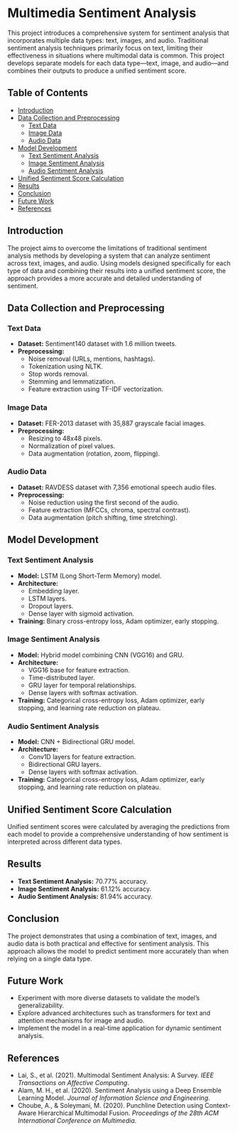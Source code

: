 
# Multimedia Sentiment Analysis

This project introduces a comprehensive system for sentiment analysis that incorporates multiple data types: text, images, and audio. Traditional sentiment analysis techniques primarily focus on text, limiting their effectiveness in situations where multimodal data is common. This project develops separate models for each data type—text, image, and audio—and combines their outputs to produce a unified sentiment score.

## Table of Contents
- [Introduction](#introduction)
- [Data Collection and Preprocessing](#data-collection-and-preprocessing)
  - [Text Data](#text-data)
  - [Image Data](#image-data)
  - [Audio Data](#audio-data)
- [Model Development](#model-development)
  - [Text Sentiment Analysis](#text-sentiment-analysis)
  - [Image Sentiment Analysis](#image-sentiment-analysis)
  - [Audio Sentiment Analysis](#audio-sentiment-analysis)
- [Unified Sentiment Score Calculation](#unified-sentiment-score-calculation)
- [Results](#results)
- [Conclusion](#conclusion)
- [Future Work](#future-work)
- [References](#references)

## Introduction
The project aims to overcome the limitations of traditional sentiment analysis methods by developing a system that can analyze sentiment across text, images, and audio. Using models designed specifically for each type of data and combining their results into a unified sentiment score, the approach provides a more accurate and detailed understanding of sentiment.

## Data Collection and Preprocessing

### Text Data
- **Dataset:** Sentiment140 dataset with 1.6 million tweets.
- **Preprocessing:**
  - Noise removal (URLs, mentions, hashtags).
  - Tokenization using NLTK.
  - Stop words removal.
  - Stemming and lemmatization.
  - Feature extraction using TF-IDF vectorization.

### Image Data
- **Dataset:** FER-2013 dataset with 35,887 grayscale facial images.
- **Preprocessing:**
  - Resizing to 48x48 pixels.
  - Normalization of pixel values.
  - Data augmentation (rotation, zoom, flipping).

### Audio Data
- **Dataset:** RAVDESS dataset with 7,356 emotional speech audio files.
- **Preprocessing:**
  - Noise reduction using the first second of the audio.
  - Feature extraction (MFCCs, chroma, spectral contrast).
  - Data augmentation (pitch shifting, time stretching).

## Model Development

### Text Sentiment Analysis
- **Model:** LSTM (Long Short-Term Memory) model.
- **Architecture:**
  - Embedding layer.
  - LSTM layers.
  - Dropout layers.
  - Dense layer with sigmoid activation.
- **Training:** Binary cross-entropy loss, Adam optimizer, early stopping.

### Image Sentiment Analysis
- **Model:** Hybrid model combining CNN (VGG16) and GRU.
- **Architecture:**
  - VGG16 base for feature extraction.
  - Time-distributed layer.
  - GRU layer for temporal relationships.
  - Dense layers with softmax activation.
- **Training:** Categorical cross-entropy loss, Adam optimizer, early stopping, and learning rate reduction on plateau.

### Audio Sentiment Analysis
- **Model:** CNN + Bidirectional GRU model.
- **Architecture:**
  - Conv1D layers for feature extraction.
  - Bidirectional GRU layers.
  - Dense layers with softmax activation.
- **Training:** Categorical cross-entropy loss, Adam optimizer, early stopping, and learning rate reduction on plateau.

## Unified Sentiment Score Calculation
Unified sentiment scores were calculated by averaging the predictions from each model to provide a comprehensive understanding of how sentiment is interpreted across different data types.

## Results
- **Text Sentiment Analysis:** 70.77% accuracy.
- **Image Sentiment Analysis:** 61.12% accuracy.
- **Audio Sentiment Analysis:** 81.94% accuracy.

## Conclusion
The project demonstrates that using a combination of text, images, and audio data is both practical and effective for sentiment analysis. This approach allows the model to predict sentiment more accurately than when relying on a single data type.

## Future Work
- Experiment with more diverse datasets to validate the model’s generalizability.
- Explore advanced architectures such as transformers for text and attention mechanisms for image and audio.
- Implement the model in a real-time application for dynamic sentiment analysis.

## References
- Lai, S., et al. (2021). Multimodal Sentiment Analysis: A Survey. *IEEE Transactions on Affective Computing*.
- Alam, M. H., et al. (2020). Sentiment Analysis using a Deep Ensemble Learning Model. *Journal of Information Science and Engineering*.
- Choube, A., & Soleymani, M. (2020). Punchline Detection using Context-Aware Hierarchical Multimodal Fusion. *Proceedings of the 28th ACM International Conference on Multimedia*.
